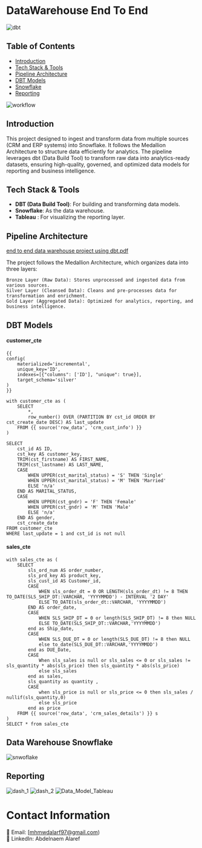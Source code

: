 # DataWarehouse End To End

![dbt](https://github.com/user-attachments/assets/31d4e0a9-5ed9-4b82-95e9-874b0840cb51)



## Table of Contents 
- [Introduction](#introduction)
- [Tech Stack & Tools](#tech-stack--tools)
- [Pipeline Architecture](#pipeline-architecture)
- [DBT Models](#DBT-Models)
- [Snowflake](#data-warehouse-Snowflake)
- [Reporting](#reporting)

![workflow](https://github.com/user-attachments/assets/10f5b452-f6cb-4714-85e3-01c311359096)



## Introduction 
This project designed to ingest and transform data from multiple sources (CRM and ERP systems) into Snowflake. It follows the Medallion Architecture to structure data efficiently for analytics. The pipeline leverages dbt (Data Build Tool) to transform raw data into analytics-ready datasets, ensuring high-quality, governed, and optimized data models for reporting and business intelligence.



## Tech Stack & Tools
- **DBT (Data Build Tool)**: For building and transforming data models.
- **Snowflake**: As the data warehouse.
- **Tableau** : For visualizing the reporting layer.

## Pipeline Architecture 

[end to end data warehouse project using dbt.pdf](https://github.com/user-attachments/files/19399620/end.to.end.data.warehouse.project.using.dbt.pdf)



The project follows the Medallion Architecture, which organizes data into three layers:

    Bronze Layer (Raw Data): Stores unprocessed and ingested data from various sources.
    Silver Layer (Cleansed Data): Cleans and pre-processes data for transformation and enrichment.
    Gold Layer (Aggregated Data): Optimized for analytics, reporting, and business intelligence.




## DBT Models
#### customer_cte
 
    {{
    config(
        materialized='incremental',
        unique_key='ID',
        indexes=[{"columns": ['ID'], "unique": true}],
        target_schema='silver'
    )
    }}
    
    with customer_cte as (
        SELECT 
            *, 
            row_number() OVER (PARTITION BY cst_id ORDER BY cst_create_date DESC) AS last_update
        FROM {{ source('row_data', 'crm_cust_info') }}
    )
    
    SELECT 
        cst_id AS ID,
        cst_key AS customer_key, 
        TRIM(cst_firstname) AS FIRST_NAME, 
        TRIM(cst_lastname) AS LAST_NAME,
        CASE 
            WHEN UPPER(cst_marital_status) = 'S' THEN 'Single'
            WHEN UPPER(cst_marital_status) = 'M' THEN 'Married'
            ELSE 'n/a'
        END AS MARITAL_STATUS,
        CASE 
            WHEN UPPER(cst_gndr) = 'F' THEN 'Female'
            WHEN UPPER(cst_gndr) = 'M' THEN 'Male'
            ELSE 'n/a'
        END AS gender,
        cst_create_date 
    FROM customer_cte
    WHERE last_update = 1 and cst_id is not null
#### sales_cte

    with sales_cte as (
        SELECT 
            sls_ord_num AS order_number,
            sls_prd_key AS product_key,
            sls_cust_id AS Customer_id,
            CASE 
                WHEN sls_order_dt = 0 OR LENGTH(sls_order_dt) != 8 THEN TO_DATE(SLS_SHIP_DT::VARCHAR, 'YYYYMMDD') - INTERVAL '2 DAY'
                ELSE TO_DATE(sls_order_dt::VARCHAR, 'YYYYMMDD') 
            END AS order_date,
            CASE 
                WHEN SLS_SHIP_DT = 0 or length(SLS_SHIP_DT) != 8 then NULL
                ELSE TO_DATE(SLS_SHIP_DT::VARCHAR,'YYYYMMDD')
            end as Ship_date,
            CASE 
                WHEN SLS_DUE_DT = 0 or length(SLS_DUE_DT) != 8 then NULL
                else to_date(SLS_DUE_DT::VARCHAR,'YYYYMMDD')
            end as DUE_Date,
            CASE 
                When sls_sales is null or sls_sales <= 0 or sls_sales != sls_quantity * abs(sls_price) then sls_quantity * abs(sls_price)
                else sls_sales
            end as sales,
            sls_quantity as quantity ,
            CASE 
                when sls_price is null or sls_price <= 0 then sls_sales / nullif(sls_quantity,0) 
                else sls_price
            end as price
        FROM {{ source('row_data', 'crm_sales_details') }} s
    )
    SELECT * from sales_cte



## Data Warehouse Snowflake


  ![snwoflake](https://github.com/user-attachments/assets/ca7f2fc1-8600-448c-b7d8-1612282bcc0b)


  






## Reporting

![dash_1](https://github.com/user-attachments/assets/83ac34b0-2e8c-4893-bee5-c89cf6f554f8)
![dash_2](https://github.com/user-attachments/assets/5c2d51d4-230e-41cd-a5d8-737be7fce5a9)
![Data_Model_Tableau](https://github.com/user-attachments/assets/a7d31c72-f8ef-472b-912e-f0d7104845b6)





# Contact Information
📧 Email: [mhmwdalarf97@gmail.com)  
🔗 LinkedIn: Abdelnaem Alaref






